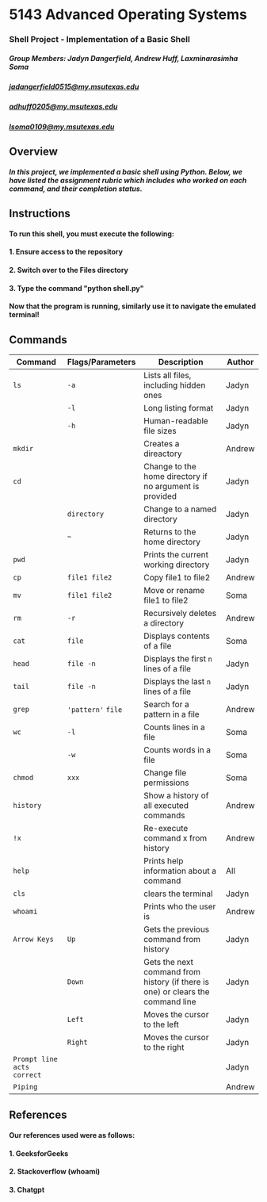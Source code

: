 # 5143 Advanced Operating Systems
### Shell Project - Implementation of a Basic Shell
##### Group Members: Jadyn Dangerfield, Andrew Huff, Laxminarasimha Soma
##### jadangerfield0515@my.msutexas.edu
##### adhuff0205@my.msutexas.edu
##### lsoma0109@my.msutexas.edu

## Overview
##### In this project, we implemented a basic shell using Python. Below, we have listed the assignment rubric which includes who worked on each command, and their completion status.

## Instructions
#### To run this shell, you must execute the following:
#### 1. Ensure access to the repository
#### 2. Switch over to the Files directory
#### 3. Type the command "python shell.py"
#### 
#### Now that the program is running, similarly use it to navigate the emulated terminal!

## Commands
|**Command**|**Flags/Parameters**|**Description**|**Author**|
|-------|------------------------|---------------|----------|
|`ls`|`-a`|Lists all files, including hidden ones|Jadyn|
||`-l`|Long listing format|Jadyn|
||`-h`|Human-readable file sizes|Jadyn|
|`mkdir`||Creates a direactory|Andrew|
|`cd`||Change to the home directory if no argument is provided|Jadyn|
||`directory`|Change to a named directory|Jadyn|
||`~`|Returns to the home directory|Jadyn|
|`pwd`||Prints the current working directory|Jadyn|
|`cp`|`file1 file2`|Copy file1 to file2|Andrew|
|`mv`|`file1 file2`|Move or rename file1 to file2|Soma|
|`rm`|`-r`|Recursively deletes a directory|Andrew|
|`cat`|`file`|Displays contents of a file|Soma|
|`head`|`file -n`|Displays the first `n` lines of a file|Jadyn|
|`tail`|`file -n`|Displays the last `n` lines of a file|Jadyn|
|`grep`|`'pattern'` `file`|Search for a pattern in a file|Andrew|
|`wc`|`-l`|Counts lines in a file|Soma|
||`-w`|Counts words in a file|Soma|
|`chmod`|`xxx`|Change file permissions|Soma|
|`history`||Show a history of all executed commands|Andrew|
|`!x`||Re-execute command x from history|Andrew|
|`help`||Prints help information about a command|All|
|`cls`||clears the terminal|Jadyn|
|`whoami`||Prints who the user is|Andrew|
|`Arrow Keys`|`Up`|Gets the previous command from history|Jadyn|
||`Down`|Gets the next command from history (if there is one) or clears the command line|Jadyn|
||`Left`|Moves the cursor to the left|Jadyn|
||`Right`|Moves the cursor to the right|Jadyn|
|`Prompt line acts correct`|||Jadyn|
|`Piping`|||Andrew|

## References
#### Our references used were as follows:
#### 1. GeeksforGeeks
#### 2. Stackoverflow (whoami)
#### 3. Chatgpt
